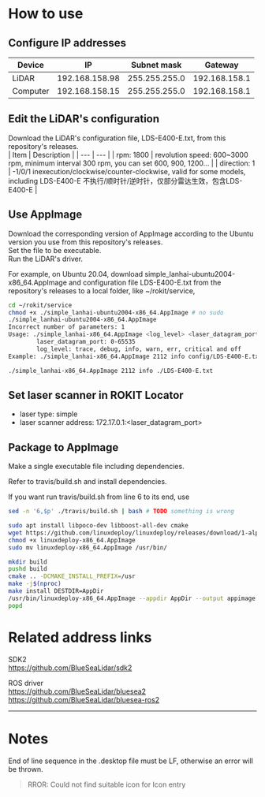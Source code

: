 # How to use

## Configure IP addresses

| Device   | IP             | Subnet mask   | Gateway       |
| -------- | -------------- | ------------- | ------------- |
| LiDAR    | 192.168.158.98 | 255.255.255.0 | 192.168.158.1 |
| Computer | 192.168.158.15 | 255.255.255.0 | 192.168.158.1 |

## Edit the LiDAR's configuration

Download the LiDAR's configuration file, LDS-E400-E.txt, from this repository's releases.  
| Item | Description |
| --- | --- |
| rpm: 1800 | revolution speed: 600~3000 rpm, minimum interval 300 rpm, you can set 600, 900, 1200... |
| direction: 1 | -1/0/1  inexecution/clockwise/counter-clockwise, valid for some models, including LDS-E400-E  不执行/顺时针/逆时针，仅部分雷达生效，包含LDS-E400-E | 

## Use AppImage

Download the corresponding version of AppImage according to the Ubuntu version you use from this repository's releases.  
Set the file to be executable.  
Run the LiDAR's driver.

For example, on Ubuntu 20.04, download simple_lanhai-ubuntu2004-x86_64.AppImage and configuration file LDS-E400-E.txt from the repository's releases to a local folder, like ~/rokit/service, 

```bash
cd ~/rokit/service
chmod +x ./simple_lanhai-ubuntu2004-x86_64.AppImage # no sudo
./simple_lanhai-ubuntu2004-x86_64.AppImage
Incorrect number of parameters: 1
Usage: ./simple_lanhai-x86_64.AppImage <log_level> <laser_datagram_port> <path/to/config/__.txt>
        laser_datagram_port: 0-65535
        log_level: trace, debug, info, warn, err, critical and off
Example: ./simple_lanhai-x86_64.AppImage 2112 info config/LDS-E400-E.txt

./simple_lanhai-x86_64.AppImage 2112 info ./LDS-E400-E.txt
```

## Set laser scanner in ROKIT Locator

- laser type: simple
- laser scanner address: 172.17.0.1:<laser_datagram_port>

## Package to AppImage
Make a single executable file including dependencies.

Refer to travis/build.sh and install dependencies.

If you want run travis/build.sh from line 6 to its end, use
```bash
sed -n '6,$p' ./travis/build.sh | bash # TODO something is wrong
```

```bash
sudo apt install libpoco-dev libboost-all-dev cmake
wget https://github.com/linuxdeploy/linuxdeploy/releases/download/1-alpha-20240109-1/linuxdeploy-x86_64.AppImage
chmod +x linuxdeploy-x86_64.AppImage
sudo mv linuxdeploy-x86_64.AppImage /usr/bin/

mkdir build
pushd build
cmake .. -DCMAKE_INSTALL_PREFIX=/usr
make -j$(nproc)
make install DESTDIR=AppDir 
/usr/bin/linuxdeploy-x86_64.AppImage --appdir AppDir --output appimage
popd
```

# Related address links

SDK2  
https://github.com/BlueSeaLidar/sdk2

ROS driver  
https://github.com/BlueSeaLidar/bluesea2  
https://github.com/BlueSeaLidar/bluesea-ros2

---

# Notes

End of line sequence in the .desktop file must be LF, otherwise an error will be thrown.

> RROR: Could not find suitable icon for Icon entry
